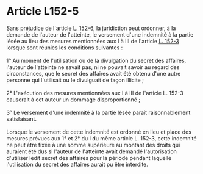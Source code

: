 # Article L152-5

<p>Sans préjudice de l'article <a href='/affichCodeArticle.do?cidTexte=LEGITEXT000005634379&idArticle=LEGIARTI000037266593&dateTexte=&categorieLien=cid' title='Code de commerce - art. L152-6 (V)'>L. 152-6</a>, la juridiction peut ordonner, à la demande de l'auteur de l'atteinte, le versement d'une indemnité à la partie lésée au lieu des mesures mentionnées aux I à III de l'article <a href='/code-de-commerce/partie-legislative/livre-ier-du-commerce-en-general/titre-v-de-la-protection-du-secret-des-affaires/chapitre-ii-des-actions-en-prevention-en-cessation-ou-en-reparation-dune-atteinte-au-secret-des-affaires/section-1-des-mesures-pour-prevenir-et-faire-cesser-une-atteinte-au-secret-des-affaires/l152-3.md' title='Code de commerce - art. L152-3 (V)'>L. 152-3 </a>lorsque sont réunies les conditions suivantes : <br/><br/>1° Au moment de l'utilisation ou de la divulgation du secret des affaires, l'auteur de l'atteinte ne savait pas, ni ne pouvait savoir au regard des circonstances, que le secret des affaires avait été obtenu d'une autre personne qui l'utilisait ou le divulguait de façon illicite ; <br/><br/>2° L'exécution des mesures mentionnées aux I à III de l'article L. 152-3 causerait à cet auteur un dommage disproportionné ; <br/><br/>3° Le versement d'une indemnité à la partie lésée paraît raisonnablement satisfaisant. <br/><br/>Lorsque le versement de cette indemnité est ordonné en lieu et place des mesures prévues aux 1° et 2° du I du même article L. 152-3, cette indemnité ne peut être fixée à une somme supérieure au montant des droits qui auraient été dus si l'auteur de l'atteinte avait demandé l'autorisation d'utiliser ledit secret des affaires pour la période pendant laquelle l'utilisation du secret des affaires aurait pu être interdite.</p>